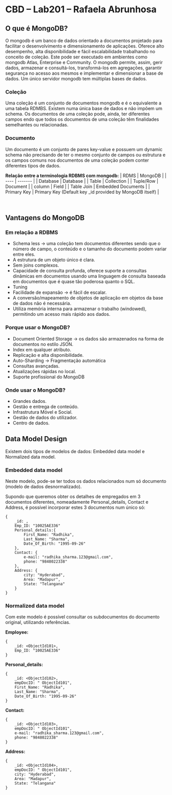 # CBD – Lab201 – Rafaela Abrunhosa

## O que é MongoDB?

O mongodb é um banco de dados orientado a documentos projetado para facilitar o desenvolvimento e dimensionamento de aplicações.
Oferece alto desempenho, alta disponibilidade e fácil escalabilidade trabalhando no conceito de coleção.
Este pode ser executado em ambientes como mongodb Atlas, Enterprise e Community.
O mongodb permite, assim, gerir dados, armazenar e consultá-los, transformá-los em agregações,
garantir segurança no acesso aos mesmos e implementar e dimensionar a base de dados.
Um único servidor mongodb tem múltiplas bases de dados.
<br>

### Coleção

Uma coleção é um conjunto de documentos mongodb e é o equivalente a uma tabela RDMBS. Existem numa única base de dados e não impõem um schema. Os documentos de uma coleção pode, ainda, ter diferentes campos endo que todos os documentos de uma coleção têm finalidades semelhantes ou relacionadas.

### Documento

Um documento é um conjunto de pares key-value e possuem um dynamic schema não precisando de ter o mesmo conjunto de campos ou estrutura e os campos comuns nos documentos de uma coleção podem conter diferentes tipos de dados.
<br>

**Relação entre a terminologia RDBMS com mongodb:**
| RDMS | MongoDB |
| ---- | ------- |
| Database | Database |
| Table | Collection |
| Tuple/Row | Document |
| column | Field |
| Table Join | Embedded Documents |
| Primary Key | Primary Key (Default key _id provided by MongoDB itself) |

<br>

## Vantagens do MongoDB

### Em relação a RDBMS

- Schema less -> uma coleção tem documentos diferentes sendo que o número de campo, o conteúdo e o tamanho do documento podem variar entre eles.
- A estrutura de um objeto único é clara.
- Sem joins complexos.
- Capacidade de consulta profunda, oferece suporte a consultas dinâmicas em documentos usando uma linguagem de consulta baseada em documentos que é quase tão poderosa quanto o SQL.
- Tuning
- Facilidade de expansão -> é fácil de escalar.
- A conversão/mapeamento de objetos de aplicação em objetos da base de dados não é necessária.
- Utiliza memória interna para armazenar o trabalho (windowed), permitindo um acesso mais rápido aos dados.

### Porque usar o MongoDB?

- Document Oriented Storage -> os dados são armazenados na forma de documentos no estilo JSON.
- Index em qualquer atributo.
- Replicação e alta disponibilidade.
- Auto-Sharding -> Fragmentação automática
- Consultas avançadas.
- Atualizações rápidas no local.
- Suporte profissional do MongoDB

### Onde usar o MongoDB?

- Grandes dados.
- Gestão e entrega de conteúdo.
- Infrastrutura Móvel e Social.
- Gestão de dados do utilizador.
- Centro de dados.

## Data Model Design

Existem dois tipos de modelos de dados: Embedded data model e Normalized data model.

### Embedded data model

Neste modelo, pode-se ter todos os dados relacionados num só documento (modelo de dados desnormalizado).

Supondo que queremos obter os detalhes de empregados em 3 documentos diferentes, nomeadamente Personal_details, Contact e Address, é possível incorporar estes 3 documentos num único só:

    {
        _id: ,
        Emp_ID: "10025AE336"
        Personal_details:{
            First_Name: "Radhika",
            Last_Name: "Sharma",
            Date_Of_Birth: "1995-09-26"
        },
        Contact: {
            e-mail: "radhika_sharma.123@gmail.com",
            phone: "9848022338"
        },
        Address: {
            city: "Hyderabad",
            Area: "Madapur",
            State: "Telangana"
        }
    }

### Normalized data model

Com este modelo é possível consultar os subdocumentos do documento original, utilizando referências.

**Employee:**

    {
        _id: <ObjectId101>,
        Emp_ID: "10025AE336"
    }

**Personal_details:**

    {
        _id: <ObjectId102>,
        empDocID: " ObjectId101",
        First_Name: "Radhika",
        Last_Name: "Sharma",
        Date_Of_Birth: "1995-09-26"
    }

**Contact:**

    {
        _id: <ObjectId103>,
        empDocID: " ObjectId101",
        e-mail: "radhika_sharma.123@gmail.com",
        phone: "9848022338"
    }

**Address:**

    {
        _id: <ObjectId104>,
        empDocID: " ObjectId101",
        city: "Hyderabad",
        Area: "Madapur",
        State: "Telangana"
    }